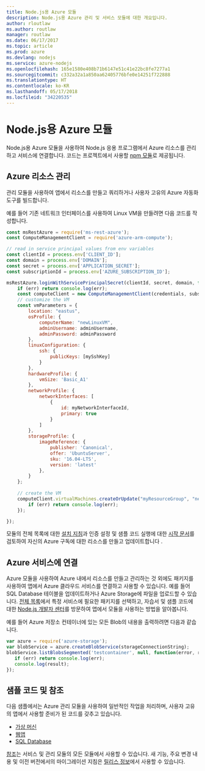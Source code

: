 ```yaml
---
title: Node.js용 Azure 모듈
description: Node.js용 Azure 관리 및 서비스 모듈에 대한 개요입니다.
author: rloutlaw
ms.author: routlaw
manager: routlaw
ms.date: 06/17/2017
ms.topic: article
ms.prod: azure
ms.devlang: nodejs
ms.service: azure-nodejs
ms.openlocfilehash: 165e1580e408b71b6147e51c41e22bc8fe7277a1
ms.sourcegitcommit: c332a32a1a850aa62405776bfe0e14251f722888
ms.translationtype: HT
ms.contentlocale: ko-KR
ms.lasthandoff: 05/17/2018
ms.locfileid: "34220535"
---
```

# <a name="azure-modules-for-nodejs"></a>Node.js용 Azure 모듈

Node.js용 Azure 모듈을 사용하여 Node.js 응용 프로그램에서 Azure 리소스를 관리하고 서비스에 연결합니다. 코드는 프로젝트에서 사용할 [npm 모듈](node-sdk-azure-install.md)로 제공됩니다. 

## <a name="manage-azure-resources"></a>Azure 리소스 관리

관리 모듈을 사용하여 앱에서 리소스를 만들고 쿼리하거나 사용자 고유의 Azure 자동화 도구를 빌드합니다. 

예를 들어 기존 네트워크 인터페이스를 사용하여 Linux VM을 만들려면 다음 코드를 작성합니다.

```javascript
const msRestAzure = require('ms-rest-azure');
const ComputeManagementClient = require('azure-arm-compute');

// read in service principal values from env variables
const clientId = process.env['CLIENT_ID'];
const domain = process.env['DOMAIN'];
const secret = process.env['APPLICATION_SECRET'];
const subscriptionId = process.env['AZURE_SUBSCRIPTION_ID'];

msRestAzure.loginWithServicePrincipalSecret(clientId, secret, domain, function (err, credentials, subscriptions) {
    if (err) return console.log(err);
    const computeClient = new ComputeManagementClient(credentials, subscriptionId);
    // customize the VM 
    const vmParameters = {
        location: "eastus",
        osProfile: {
            computerName: "newLinuxVM",
            adminUsername: adminUsername,
            adminPassword: adminPassword
        },
        linuxConfiguration: {
            ssh: {
                publicKeys: [mySshKey]
            }
        },
        hardwareProfile: {
            vmSize: 'Basic_A1'
        },
        networkProfile: {
            networkInterfaces: [
                {
                    id: myNetworkInterfaceId,
                    primary: true
                }
            ]
        },
        storageProfile: {
            imageReference: {
                publisher: 'Canonical',
                offer: 'UbuntuServer',
                sku: '16.04-LTS',
                version: 'latest'
            },
        }
    };
 
    // create the VM
    computeClient.virtualMachines.createOrUpdate("myResourceGroup", "newLinuxVM", vmParameters, function (err, data) {
        if (err) return console.log(err);
    });

});
```

모듈의 전체 목록에 대한 [설치 지침](node-sdk-azure-install.md)과 인증 설정 및 샘플 코드 실행에 대한 [시작 문서](node-sdk-azure-get-started.md)를 검토하여 자신의 Azure 구독에 대한 리소스를 만들고 업데이트합니다 . 

## <a name="connect-to-azure-services"></a>Azure 서비스에 연결

Azure 모듈을 사용하여 Azure 내에서 리소스를 만들고 관리하는 것 외에도 패키지를 사용하여 앱에서 Azure 클라우드 서비스를 연결하고 사용할 수 있습니다. 예를 들어 SQL Database 테이블을 업데이트하거나 Azure Storage에 파일을 업로드할 수 있습니다. [전체 목록](node-sdk-azure-install.md)에서 특정 서비스에 필요한 패키지를 선택하고, 자습서 및 샘플 코드에 대한 [Node.js 개발자 센터](https://azure.microsoft.com/develop/nodejs/)를 방문하여 앱에서 모듈을 사용하는 방법을 알아봅니다.

예를 들어 Azure 저장소 컨테이너에 있는 모든 Blob의 내용을 출력하려면 다음과 같습니다.

```javascript
var azure = require('azure-storage');
var blobService = azure.createBlobService(storageConnectionString);
blobService.listBlobsSegmented('testcontainer', null, function(error, result, response) {
   if (err) return console.log(err);
   console.log(result);
});
```

## <a name="sample-code-and-reference"></a>샘플 코드 및 참조

다음 샘플에서는 Azure 관리 모듈을 사용하여 일반적인 작업을 처리하며, 사용자 고유의 앱에서 사용할 준비가 된 코드를 갖추고 있습니다.

- [가상 머신](node-samples-services-compute.md)
- [웹앱](node-samples-services-web-and-mobile.md)
- [SQL Database](node-samples-services-database.md)
   
[참조](https://docs.microsoft.com/javascript/api)는 서비스 및 관리 모듈의 모든 모듈에서 사용할 수 있습니다. 새 기능, 주요 변경 내용 및 이전 버전에서의 마이그레이션 지침은 [릴리스 정보](https://github.com/Azure/azure-sdk-for-node/releases)에서 사용할 수 있습니다.